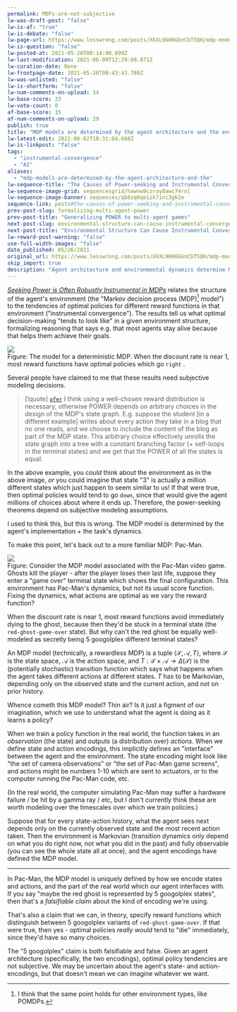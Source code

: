 ```yaml
---
permalink: MDPs-are-not-subjective
lw-was-draft-post: "false"
lw-is-af: "true"
lw-is-debate: "false"
lw-page-url: https://www.lesswrong.com/posts/XkXL96H6GknCbT5QH/mdp-models-are-determined-by-the-agent-architecture-and-the
lw-is-question: "false"
lw-posted-at: 2021-05-26T00:14:00.699Z
lw-last-modification: 2021-06-09T12:29:08.871Z
lw-curation-date: None
lw-frontpage-date: 2021-05-26T00:43:43.780Z
lw-was-unlisted: "false"
lw-is-shortform: "false"
lw-num-comments-on-upload: 34
lw-base-score: 23
lw-vote-count: 8
af-base-score: 15
af-num-comments-on-upload: 29
publish: true
title: "MDP models are determined by the agent architecture and the environmental dynamics"
lw-latest-edit: 2021-06-02T18:31:04.668Z
lw-is-linkpost: "false"
tags:
  - "instrumental-convergence"
  - "AI"
aliases:
  - "mdp-models-are-determined-by-the-agent-architecture-and-the"
lw-sequence-title: "The Causes of Power-seeking and Instrumental Convergence"
lw-sequence-image-grid: sequencesgrid/hawnw9czray8awc74rnl
lw-sequence-image-banner: sequences/qb8zq6qeizk7inc3gk2e
sequence-link: posts#the-causes-of-power-seeking-and-instrumental-convergence
prev-post-slug: formalizing-multi-agent-power
prev-post-title: "Generalizing POWER to multi-agent games"
next-post-slug: environmental-structure-can-cause-instrumental-convergence
next-post-title: "Environmental Structure Can Cause Instrumental Convergence"
lw-reward-post-warning: "false"
use-full-width-images: "false"
date_published: 05/26/2021
original_url: https://www.lesswrong.com/posts/XkXL96H6GknCbT5QH/mdp-models-are-determined-by-the-agent-architecture-and-the
skip_import: true
description: "Agent architecture and environmental dynamics determine Markov Decision Processes. Power-seeking tendencies are not subjective."
---
```


[_Seeking Power is Often Robustly Instrumental in MDPs_](/seeking-power-is-often-convergently-instrumental-in-mdps) relates the structure of the agent's environment (the "Markov decision process (MDP)[^POMDP] model") to the tendencies of optimal policies for different reward functions in that environment ("instrumental convergence"). The results tell us what optimal decision-making "tends to look like" in a given environment structure, formalizing reasoning that says e.g. that most agents stay alive because that helps them achieve their goals.

[^POMDP]: I think that the same point holds for other environment types, like POMDPs.

![](https://assets.turntrout.com/static/images/posts/205fc7acb3e1ab7c1aa5af9239395306b4ee76d4565f33b3.avif)
<br/>Figure: The model for a deterministic MDP. When the discount rate is near 1, most reward functions have optimal policies which go `right` .

Several people have claimed to me that these results need subjective modeling decisions.

> [!quote] [`ofer`](https://www.lesswrong.com/posts/HduCjmXTBD4xYTegv/draft-report-on-existential-risk-from-power-seeking-ai?commentId=DjjtezKuT3bCZZPJu#ay8nySSiA2SgZGAXp)
> I think using a well-chosen reward distribution is necessary, otherwise POWER depends on arbitrary choices in the design of the MDP's state graph. E.g. suppose the student \[in a different example\] writes about every action they take in a blog that no one reads, and we choose to include the content of the blog as part of the MDP state. This arbitrary choice effectively unrolls the state graph into a tree with a constant branching factor (+ self-loops in the terminal states) and we get that the POWER of all the states is equal.

In the above example, you _could_ think about the environment as in the above image, _or_ you could imagine that state "3" is actually a million different states which just happen to seem similar to us! If that were true, then optimal policies would tend to go `down`, since that would give the agent millions of choices about where it ends up. Therefore, the power-seeking theorems depend on subjective modeling assumptions.

I used to think this, but this is wrong. The MDP model is determined by the agent's implementation + the task's dynamics.

To make this point, let's back out to a more familiar MDP: Pac-Man.

![](https://assets.turntrout.com/static/images/posts/6fe10f812c950aa80e3bafd20aa87bc09ed60d57b1e1c6cc.avif)
<br/>Figure: Consider the MDP model associated with the Pac-Man video game. Ghosts kill the player - after the player loses their last life, suppose they enter a "game over" terminal state which shows the final configuration. This environment has Pac-Man's dynamics, but _not_ its usual score function. Fixing the dynamics, what actions are optimal as we vary the reward function?

When the discount rate is near 1, most reward functions avoid immediately dying to the ghost, because then they'd be stuck in a terminal state (the `red-ghost-game-over` state). But why can't the red ghost be equally well-modeled as secretly being 5 googolplex different terminal states?

An MDP model (technically, a rewardless MDP) is a tuple $\langle \mathcal{S}, \mathcal{A}, T \rangle$, where $\mathcal{S}$ is the state space, $\mathcal{A}$ is the action space, and $T:\mathcal{S} \times \mathcal{A}\to \Delta(\mathcal{S})$ is the (potentially stochastic) transition function which says what happens when the agent takes different actions at different states. $T$ has to be Markovian, depending only on the observed state and the current action, and not on prior history.

Whence cometh this MDP model? Thin air? Is it just a figment of our imagination, which we use to understand what the agent is doing as it learns a policy?

When we train a policy function in the real world, the function takes in an _observation_ (the state) and outputs (a distribution over) _actions_. When we define state and action encodings, this implicitly defines an "interface" between the agent and the environment. The state encoding might look like "the set of camera observations" or "the set of Pac-Man game screens", and actions might be numbers 1-10 which are sent to actuators, or to the computer running the Pac-Man code, etc.

(In the real world, the computer simulating Pac-Man may suffer a hardware failure / be hit by a gamma ray / etc, but I don't currently think these are worth modeling over the timescales over which we train policies.)

Suppose that for every state-action history, what the agent sees next depends only on the currently observed state and the most recent action taken. Then the environment is Markovian (transition dynamics only depend on what you do right now, not what you did in the past) and fully observable (you can see the whole state all at once), and the agent encodings have defined the MDP model.

---

In Pac-Man, the MDP model is uniquely defined by how we encode states and actions, and the part of the real world which our agent interfaces with. If you say "maybe the red ghost is represented by 5 googolplex states", then that's a _falsifiable claim_ about the kind of encoding we're using.

That's also a claim that we can, in theory, specify reward functions which distinguish between 5 googolplex variants of `red-ghost-game-over`. If that were true, then yes - optimal policies _really would_ tend to "die" immediately, since they'd have so many choices.

The "5 googolplex" claim is both falsifiable and false. Given an agent architecture (specifically, the two encodings), optimal policy tendencies are not subjective. We may be uncertain about the agent's state- and action-encodings, but that doesn't mean we can imagine whatever we want.

